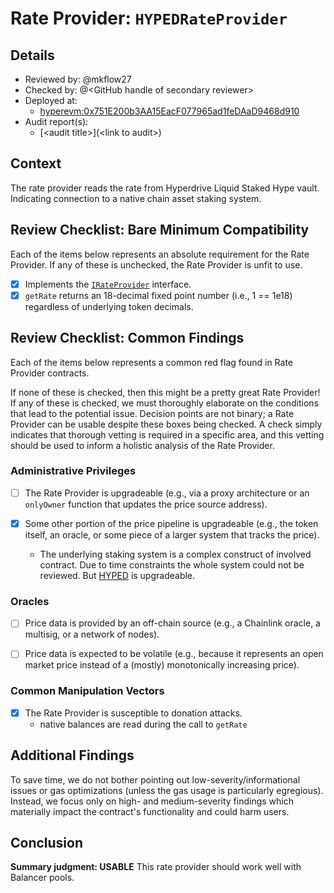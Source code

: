 # Rate Provider: `HYPEDRateProvider`

## Details
- Reviewed by: @mkflow27
- Checked by: @\<GitHub handle of secondary reviewer\>
- Deployed at:
    - [hyperevm:0x751E200b3AA15EacF077965ad1feDAaD9468d910](https://hyperevmscan.io/address/0x751E200b3AA15EacF077965ad1feDAaD9468d910#code)
- Audit report(s):
    - [\<audit title\>](\<link to audit\>)

## Context
The rate provider reads the rate from Hyperdrive Liquid Staked Hype vault. Indicating connection to a native chain asset staking system.


## Review Checklist: Bare Minimum Compatibility
Each of the items below represents an absolute requirement for the Rate Provider. If any of these is unchecked, the Rate Provider is unfit to use.

- [x] Implements the [`IRateProvider`](https://github.com/balancer/balancer-v2-monorepo/blob/bc3b3fee6e13e01d2efe610ed8118fdb74dfc1f2/pkg/interfaces/contracts/pool-utils/IRateProvider.sol) interface.
- [x] `getRate` returns an 18-decimal fixed point number (i.e., 1 == 1e18) regardless of underlying token decimals.

## Review Checklist: Common Findings
Each of the items below represents a common red flag found in Rate Provider contracts.

If none of these is checked, then this might be a pretty great Rate Provider! If any of these is checked, we must thoroughly elaborate on the conditions that lead to the potential issue. Decision points are not binary; a Rate Provider can be usable despite these boxes being checked. A check simply indicates that thorough vetting is required in a specific area, and this vetting should be used to inform a holistic analysis of the Rate Provider.

### Administrative Privileges
- [ ] The Rate Provider is upgradeable (e.g., via a proxy architecture or an `onlyOwner` function that updates the price source address).

- [x] Some other portion of the price pipeline is upgradeable (e.g., the token itself, an oracle, or some piece of a larger system that tracks the price).
    - The underlying staking system is a complex construct of involved contract. Due to time constraints the whole system could not be reviewed. But [HYPED](https://hyperevmscan.io/address/0x4d0fF6a0DD9f7316b674Fb37993A3Ce28BEA340e#readProxyContract) is upgradeable.

### Oracles
- [ ] Price data is provided by an off-chain source (e.g., a Chainlink oracle, a multisig, or a network of nodes).

- [ ] Price data is expected to be volatile (e.g., because it represents an open market price instead of a (mostly) monotonically increasing price).

### Common Manipulation Vectors
- [x] The Rate Provider is susceptible to donation attacks.
    - native balances are read during the call to `getRate`

## Additional Findings
To save time, we do not bother pointing out low-severity/informational issues or gas optimizations (unless the gas usage is particularly egregious). Instead, we focus only on high- and medium-severity findings which materially impact the contract's functionality and could harm users.

## Conclusion
**Summary judgment: USABLE**
This rate provider should work well with Balancer pools.
